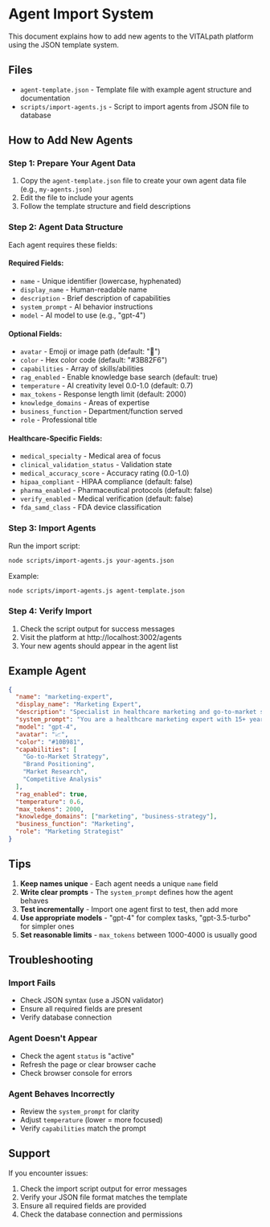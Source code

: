 # Agent Import System

This document explains how to add new agents to the VITALpath platform using the JSON template system.

## Files

- `agent-template.json` - Template file with example agent structure and documentation
- `scripts/import-agents.js` - Script to import agents from JSON file to database

## How to Add New Agents

### Step 1: Prepare Your Agent Data

1. Copy the `agent-template.json` file to create your own agent data file (e.g., `my-agents.json`)
2. Edit the file to include your agents
3. Follow the template structure and field descriptions

### Step 2: Agent Data Structure

Each agent requires these fields:

#### Required Fields:
- `name` - Unique identifier (lowercase, hyphenated)
- `display_name` - Human-readable name
- `description` - Brief description of capabilities
- `system_prompt` - AI behavior instructions
- `model` - AI model to use (e.g., "gpt-4")

#### Optional Fields:
- `avatar` - Emoji or image path (default: "🤖")
- `color` - Hex color code (default: "#3B82F6")
- `capabilities` - Array of skills/abilities
- `rag_enabled` - Enable knowledge base search (default: true)
- `temperature` - AI creativity level 0.0-1.0 (default: 0.7)
- `max_tokens` - Response length limit (default: 2000)
- `knowledge_domains` - Areas of expertise
- `business_function` - Department/function served
- `role` - Professional title

#### Healthcare-Specific Fields:
- `medical_specialty` - Medical area of focus
- `clinical_validation_status` - Validation state
- `medical_accuracy_score` - Accuracy rating (0.0-1.0)
- `hipaa_compliant` - HIPAA compliance (default: false)
- `pharma_enabled` - Pharmaceutical protocols (default: false)
- `verify_enabled` - Medical verification (default: false)
- `fda_samd_class` - FDA device classification

### Step 3: Import Agents

Run the import script:

```bash
node scripts/import-agents.js your-agents.json
```

Example:
```bash
node scripts/import-agents.js agent-template.json
```

### Step 4: Verify Import

1. Check the script output for success messages
2. Visit the platform at http://localhost:3002/agents
3. Your new agents should appear in the agent list

## Example Agent

```json
{
  "name": "marketing-expert",
  "display_name": "Marketing Expert",
  "description": "Specialist in healthcare marketing and go-to-market strategies",
  "system_prompt": "You are a healthcare marketing expert with 15+ years of experience in medical device and pharmaceutical marketing...",
  "model": "gpt-4",
  "avatar": "📈",
  "color": "#10B981",
  "capabilities": [
    "Go-to-Market Strategy",
    "Brand Positioning",
    "Market Research",
    "Competitive Analysis"
  ],
  "rag_enabled": true,
  "temperature": 0.6,
  "max_tokens": 2000,
  "knowledge_domains": ["marketing", "business-strategy"],
  "business_function": "Marketing",
  "role": "Marketing Strategist"
}
```

## Tips

1. **Keep names unique** - Each agent needs a unique `name` field
2. **Write clear prompts** - The `system_prompt` defines how the agent behaves
3. **Test incrementally** - Import one agent first to test, then add more
4. **Use appropriate models** - "gpt-4" for complex tasks, "gpt-3.5-turbo" for simpler ones
5. **Set reasonable limits** - `max_tokens` between 1000-4000 is usually good

## Troubleshooting

### Import Fails
- Check JSON syntax (use a JSON validator)
- Ensure all required fields are present
- Verify database connection

### Agent Doesn't Appear
- Check the agent `status` is "active"
- Refresh the page or clear browser cache
- Check browser console for errors

### Agent Behaves Incorrectly
- Review the `system_prompt` for clarity
- Adjust `temperature` (lower = more focused)
- Verify `capabilities` match the prompt

## Support

If you encounter issues:
1. Check the import script output for error messages
2. Verify your JSON file format matches the template
3. Ensure all required fields are provided
4. Check the database connection and permissions